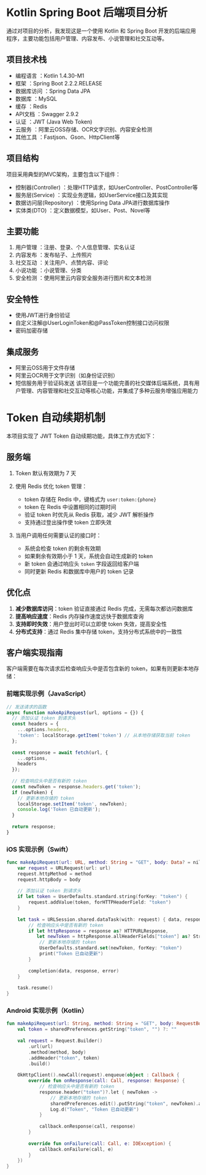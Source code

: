 # Kotlin Spring Boot 后端项目分析
通过对项目的分析，我发现这是一个使用 Kotlin 和 Spring Boot 开发的后端应用程序，主要功能包括用户管理、内容发布、小说管理和社交互动等。

## 项目技术栈
- 编程语言 ：Kotlin 1.4.30-M1
- 框架 ：Spring Boot 2.2.2.RELEASE
- 数据库访问 ：Spring Data JPA
- 数据库 ：MySQL
- 缓存 ：Redis
- API文档 ：Swagger 2.9.2
- 认证 ：JWT (Java Web Token)
- 云服务 ：阿里云OSS存储、OCR文字识别、内容安全检测
- 其他工具 ：Fastjson、Gson、HttpClient等
## 项目结构
项目采用典型的MVC架构，主要包含以下组件：

- 控制器(Controller) ：处理HTTP请求，如UserController、PostController等
- 服务层(Service) ：实现业务逻辑，如UserService接口及其实现
- 数据访问层(Repository) ：使用Spring Data JPA进行数据库操作
- 实体类(DTO) ：定义数据模型，如User、Post、Novel等
## 主要功能
1. 用户管理 ：注册、登录、个人信息管理、实名认证
2. 内容发布 ：发布帖子、上传照片
3. 社交互动 ：关注用户、点赞内容、评论
4. 小说功能 ：小说管理、分类
5. 安全检测 ：使用阿里云内容安全服务进行图片和文本检测
## 安全特性
- 使用JWT进行身份验证
- 自定义注解@UserLoginToken和@PassToken控制接口访问权限
- 密码加密存储
## 集成服务
- 阿里云OSS用于文件存储
- 阿里云OCR用于文字识别（如身份证识别）
- 短信服务用于验证码发送
该项目是一个功能完善的社交媒体后端系统，具有用户管理、内容管理和社交互动等核心功能，并集成了多种云服务增强应用能力

# Token 自动续期机制

本项目实现了 JWT Token 自动续期功能，具体工作方式如下：

## 服务端

1. Token 默认有效期为 7 天
2. 使用 Redis 优化 token 管理：
   - token 存储在 Redis 中，键格式为 `user:token:{phone}`
   - token 在 Redis 中设置相同的过期时间
   - 验证 token 时优先从 Redis 获取，减少 JWT 解析操作
   - 支持通过登出操作使 token 立即失效

3. 当用户调用任何需要认证的接口时：
   - 系统会检查 token 的剩余有效期
   - 如果剩余有效期小于 1 天，系统会自动生成新的 token
   - 新 token 会通过响应头 `token` 字段返回给客户端
   - 同时更新 Redis 和数据库中用户的 token 记录

## 优化点

1. **减少数据库访问**：token 验证直接通过 Redis 完成，无需每次都访问数据库
2. **提高响应速度**：Redis 内存操作速度远快于数据库查询
3. **支持即时失效**：用户登出时可以立即使 token 失效，提高安全性
4. **分布式支持**：通过 Redis 集中存储 token，支持分布式系统中的一致性

## 客户端实现指南

客户端需要在每次请求后检查响应头中是否包含新的 token，如果有则更新本地存储：

### 前端实现示例（JavaScript）

```javascript
// 发送请求的函数
async function makeApiRequest(url, options = {}) {
  // 添加认证 token 到请求头
  const headers = {
    ...options.headers,
    'token': localStorage.getItem('token') // 从本地存储获取当前 token
  };
  
  const response = await fetch(url, {
    ...options,
    headers
  });
  
  // 检查响应头中是否有新的 token
  const newToken = response.headers.get('token');
  if (newToken) {
    // 更新本地存储的 token
    localStorage.setItem('token', newToken);
    console.log('Token 已自动更新');
  }
  
  return response;
}
```

### iOS 实现示例（Swift）

```swift
func makeApiRequest(url: URL, method: String = "GET", body: Data? = nil, completion: @escaping (Data?, URLResponse?, Error?) -> Void) {
    var request = URLRequest(url: url)
    request.httpMethod = method
    request.httpBody = body
    
    // 添加认证 token 到请求头
    if let token = UserDefaults.standard.string(forKey: "token") {
        request.addValue(token, forHTTPHeaderField: "token")
    }
    
    let task = URLSession.shared.dataTask(with: request) { data, response, error in
        // 检查响应头中是否有新的 token
        if let httpResponse = response as? HTTPURLResponse,
           let newToken = httpResponse.allHeaderFields["token"] as? String {
            // 更新本地存储的 token
            UserDefaults.standard.set(newToken, forKey: "token")
            print("Token 已自动更新")
        }
        
        completion(data, response, error)
    }
    
    task.resume()
}
```

### Android 实现示例（Kotlin）

```kotlin
fun makeApiRequest(url: String, method: String = "GET", body: RequestBody? = null, callback: Callback) {
    val token = sharedPreferences.getString("token", "") ?: ""
    
    val request = Request.Builder()
        .url(url)
        .method(method, body)
        .addHeader("token", token)
        .build()
    
    OkHttpClient().newCall(request).enqueue(object : Callback {
        override fun onResponse(call: Call, response: Response) {
            // 检查响应头中是否有新的 token
            response.header("token")?.let { newToken ->
                // 更新本地存储的 token
                sharedPreferences.edit().putString("token", newToken).apply()
                Log.d("Token", "Token 已自动更新")
            }
            
            callback.onResponse(call, response)
        }
        
        override fun onFailure(call: Call, e: IOException) {
            callback.onFailure(call, e)
        }
    })
}
```


